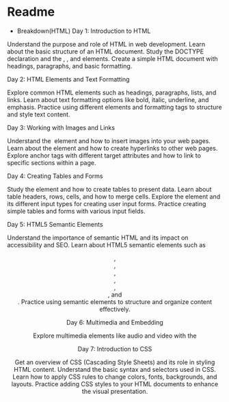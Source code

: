 # Readme

- Breakdown(HTML)
  Day 1: Introduction to HTML

Understand the purpose and role of HTML in web development.
Learn about the basic structure of an HTML document.
Study the DOCTYPE declaration and the <html>, <head>, and <body> elements.
Create a simple HTML document with headings, paragraphs, and basic formatting.

Day 2: HTML Elements and Text Formatting

Explore common HTML elements such as headings, paragraphs, lists, and links.
Learn about text formatting options like bold, italic, underline, and emphasis.
Practice using different elements and formatting tags to structure and style text content.

Day 3: Working with Images and Links

Understand the <img> element and how to insert images into your web pages.
Learn about the <a> element and how to create hyperlinks to other web pages.
Explore anchor tags with different target attributes and how to link to specific sections within a page.

Day 4: Creating Tables and Forms

Study the <table> element and how to create tables to present data.
Learn about table headers, rows, cells, and how to merge cells.
Explore the <form> element and its different input types for creating user input forms.
Practice creating simple tables and forms with various input fields.

Day 5: HTML5 Semantic Elements

Understand the importance of semantic HTML and its impact on accessibility and SEO.
Learn about HTML5 semantic elements such as <header>, <nav>, <article>, <section>, <aside>, <footer>, and <main>.
Practice using semantic elements to structure and organize content effectively.

Day 6: Multimedia and Embedding

Explore multimedia elements like audio and video with the <audio> and <video> tags.
Learn how to embed external content such as YouTube videos and Google Maps using iframes.
Practice embedding multimedia content into your web pages.

Day 7: Introduction to CSS

Get an overview of CSS (Cascading Style Sheets) and its role in styling HTML content.
Understand the basic syntax and selectors used in CSS.
Learn how to apply CSS rules to change colors, fonts, backgrounds, and layouts.
Practice adding CSS styles to your HTML documents to enhance the visual presentation.
